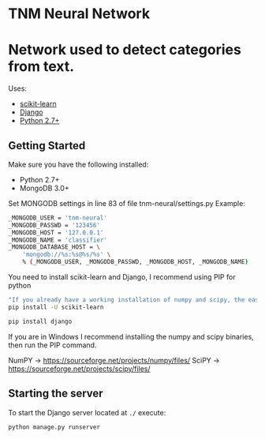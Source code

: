 # TNM Neural Network
# Network used to detect categories from text.

Uses:

 - [scikit-learn](http://scikit-learn.org/)
 - [Django](https://www.djangoproject.com/)
 - [Python 2.7+](https://www.python.org/)

## Getting Started
Make sure you have the following installed:

 - Python 2.7+
 - MongoDB 3.0+

Set MONGODB settings in line 83 of file tnm-neural/settings.py
Example:
```sh
_MONGODB_USER = 'tnm-neural'
_MONGODB_PASSWD = '123456'
_MONGODB_HOST = '127.0.0.1'
_MONGODB_NAME = 'classifier'
_MONGODB_DATABASE_HOST = \
    'mongodb://%s:%s@%s/%s' \
    % (_MONGODB_USER, _MONGODB_PASSWD, _MONGODB_HOST, _MONGODB_NAME)
```

You need to install scikit-learn and Django, I recommend using PIP for python
```sh
"If you already have a working installation of numpy and scipy, the easiest way to install scikit-learn is using pip"
pip install -U scikit-learn

pip install django
```

If you are in Windows I recommend installing the numpy and scipy binaries, then run the PIP command.

NumPY -> https://sourceforge.net/projects/numpy/files/
SciPY -> https://sourceforge.net/projects/scipy/files/

## Starting the server
To start the Django server located at `./` execute:
```sh
python manage.py runserver
```